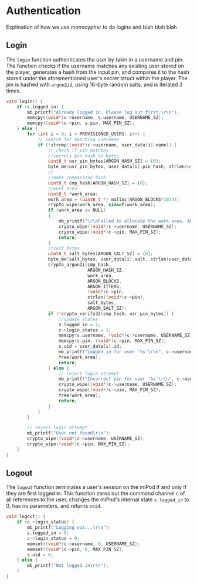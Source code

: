 # Authentication

Explination of how we use monocypher to do logins and blah blah blah

## Login
The ```login``` function authenticates the user by takin in a username and pin. The function checks if the username matches any existing user stored on the player, generates a hash from the input pin, and compares it to the hash stored under the aforementioned user's secret struct within the player. The pin is hashed with ```argon2id```, using 16-byte random salts, and is iterated 3 times.

```c
void login() {
    if (s.logged_in) {
        mb_printf("Already logged in. Please log out first.\r\n");
        memcpy((void*)c->username, s.username, USERNAME_SZ);
        memcpy((void*)c->pin, s.pin, MAX_PIN_SZ);
    } else {
        for (int i = 0; i < PROVISIONED_USERS; i++) {
            // search for matching username
            if (!strcmp((void*)c->username, user_data[i].name)) {
                // check if pin matches
            	//secrets pin hash to bytes
            	uint8_t usr_pin_bytes[ARGON_HASH_SZ] = {0};
            	byte_me(usr_pin_bytes, user_data[i].pin_hash, strlen(user_data[i].pin_hash));
            	//
            	//make comparison hash
            	uint8_t cmp_hash[ARGON_HASH_SZ] = {0};
            	//work area
            	uint8_t *work_area;
            	work_area = (uint8_t *) malloc(ARGON_BLOCKS*1024);
            	crypto_wipe(work_area, sizeof(work_area);
            	if (work_area == NULL)
            	{
            		mb_printf("\r\nFailed to allocate the work area. Aborting.\r\n");
            		crypto_wipe((void*)c->username, USERNAME_SZ);
                    crypto_wipe((void*)c->pin, MAX_PIN_SZ);
            		return;
            	}
            	//salt bytes
            	uint8_t salt_bytes[ARGON_SALT_SZ] = {0};
            	byte_me(salt_bytes, user_data[i].salt, strlen(user_data[i].salt));
                crypto_argon2i(cmp_hash,
            				   ARGON_HASH_SZ,
							   work_area,
							   ARGON_BLOCKS,
							   ARGON_ITTERS,
							   (void*)c->pin,
							   strlen((void*)c->pin),
							   salt_bytes,
							   ARGON_SALT_SZ);
                if (!crypto_verify32(cmp_hash, usr_pin_bytes)) {
                    //update states
                    s.logged_in = 1;
                    c->login_status = 1;
                    memcpy(s.username, (void*)c->username, USERNAME_SZ);
                    memcpy(s.pin, (void*)c->pin, MAX_PIN_SZ);
                    s.uid = user_data[i].id;
                    mb_printf("Logged in for user '%s'\r\n", c->username);
                    free(work_area);
                    return;
                } else {
                    // reject login attempt
                    mb_printf("Incorrect pin for user '%s'\r\n", c->username);
                    crypto_wipe((void*)c->username, USERNAME_SZ);
                    crypto_wipe((void*)c->pin, MAX_PIN_SZ);
                    free(work_area);
                    return;
                }
            }
        }

        // reject login attempt
        mb_printf("User not found\r\n");
        crypto_wipe((void*)c->username, USERNAME_SZ);
        crypto_wipe((void*)c->pin, MAX_PIN_SZ);
    }
}
```

## Logout
The ```logout``` function terminates a user's session on the miPod if and only if they are first logged in. This function zeros out the command channel ```c``` of all references to the user, changes the miPod's internal state ```s.logged_in``` to 0, has no parameters, and returns ```void```.

```c
void logout() {
    if (c->login_status) {
        mb_printf("Logging out...\r\n");
        s.logged_in = 0;
        c->login_status = 0;
        memset((void*)c->username, 0, USERNAME_SZ);
        memset((void*)c->pin, 0, MAX_PIN_SZ);
        s.uid = 0;
    } else {
        mb_printf("Not logged in\r\n");
    }
}
```
